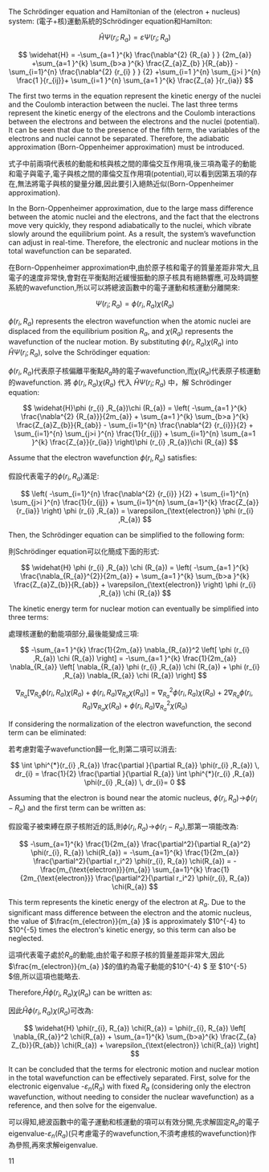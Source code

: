 The Schrödinger equation and Hamiltonian of the (electron + nucleus) system:
(電子+核)運動系統的Schrödinger equation和Hamilton:


$$
\widehat{H}\Psi (r_{i} ;R_{a} )=\varepsilon \Psi (r_{i} ;R_{a} )
$$


$$ \widehat{H} = -\sum_{a=1 }^{k} \frac{\nabla^{2} {R_{a} } } {2m_{a}} +\sum_{a=1 }^{k} \sum_{b>a }^{k} \frac{Z_{a}Z_{b} }{R_{ab}} -\sum_{i=1}^{n} \frac{\nabla^{2} {r_{i} } } {2} +\sum_{i=1 }^{n} \sum_{j>i }^{n} \frac{1 }{r_{ij}}+ \sum_{i=1 }^{n} \sum_{a=1 }^{k} \frac{Z_{a} }{r_{ia}} $$



The first two terms in the equation represent the kinetic energy of the nuclei and the Coulomb interaction between the nuclei. The last three terms represent the kinetic energy of the electrons and the Coulomb interactions between the electrons and between the electrons and the nuclei (potential). 
It can be seen that due to the presence of the fifth term, the variables of the electrons and nuclei cannot be separated. Therefore, the adiabatic approximation (Born-Oppenheimer approximation) must be introduced.

式子中前兩項代表核的動能和核與核之間的庫倫交互作用項,後三項為電子的動能和電子與電子,電子與核之間的庫倫交互作用項(potential),可以看到因第五項的存在,無法將電子與核的變量分離,因此要引入絕熱近似(Born-Oppenheimer approximation).


In the Born-Oppenheimer approximation, due to the large mass difference between the atomic nuclei and the electrons, and the fact that the electrons move very quickly, they respond adiabatically to the nuclei, which vibrate slowly around the equilibrium point. As a result, the system’s wavefunction can adjust in real-time. Therefore, the electronic and nuclear motions in the total wavefunction can be separated.

在Born-Oppenheimer approximation中,由於原子核和電子的質量差距非常大,且電子的速度非常快,會對在平衡點附近緩慢振動的原子核具有絕熱響應,可及時調整系統的wavefunction,所以可以將總波函數中的電子運動和核運動分離開來:

$$ \Psi (r_{i} ;R_{a} )=\phi (r_{i} ,R_{a})\chi (R_{a}) $$

$\phi (r_{i} ,R_{a})$ represents the electron wavefunction when the atomic nuclei are displaced from the equilibrium position $R_{a}$, and $\chi (R_{a})$ represents the wavefunction of the nuclear motion. By substituting $\phi (r_{i} ,R_{a})\chi (R_{a})$ into $\widehat{H}\Psi (r_{i} ;R_{a} )$, solve the Schrödinger equation:

$\phi (r_{i} ,R_{a})$代表原子核偏離平衡點$R_{a}$時的電子wavefunction,而$\chi (R_{a})$代表原子核運動的wavefunction. 將 $\phi (r_{i} ,R_{a})\chi (R_{a})$ 代入 $\widehat{H}\Psi (r_{i} ;R_{a} )$ 中，解 Schrödinger equation:

$$ 
\widehat{H}\phi (r_{i} ,R_{a})\chi (R_{a}) = \left( -\sum_{a=1 }^{k} \frac{\nabla^{2} {R_{a}}}{2m_{a}} + \sum_{a=1 }^{k} \sum_{b>a }^{k} \frac{Z_{a}Z_{b}}{R_{ab}} - \sum_{i=1}^{n} \frac{\nabla^{2} {r_{i}}}{2} + \sum_{i=1}^{n} \sum_{j>i }^{n} \frac{1}{r_{ij}} + \sum_{i=1}^{n} \sum_{a=1 }^{k} \frac{Z_{a}}{r_{ia}} \right)\phi (r_{i} ,R_{a})\chi (R_{a})
$$

Assume that the electron wavefunction $\phi (r_{i} ,R_{a})$ satisfies:

假設代表電子的$\phi (r_{i} ,R_{a})$滿足:

$$ 
\left( -\sum_{i=1}^{n} \frac{\nabla^{2} {r_{i}} }{2} + \sum_{i=1}^{n} \sum_{j>i }^{n} \frac{1}{r_{ij}} + \sum_{i=1}^{n} \sum_{a=1}^{k} \frac{Z_{a}}{r_{ia}} \right) \phi (r_{i} ,R_{a}) = \varepsilon_{\text{electron}} \phi (r_{i} ,R_{a})
$$

Then, the Schrödinger equation can be simplified to the following form:

則Schrödinger equation可以化簡成下面的形式:

$$ 
\widehat{H} \phi (r_{i} ,R_{a}) \chi (R_{a}) = \left( -\sum_{a=1 }^{k} \frac{\nabla_{R_{a}}^{2}}{2m_{a}} + \sum_{a=1 }^{k} \sum_{b>a }^{k} \frac{Z_{a}Z_{b}}{R_{ab}} + \varepsilon_{\text{electron}} \right) \phi (r_{i} ,R_{a}) \chi (R_{a})
$$

The kinetic energy term for nuclear motion can eventually be simplified into three terms:

處理核運動的動能項部分,最後能變成三項:

$$
-\sum_{a=1 }^{k} \frac{1}{2m_{a}} \nabla_{R_{a}}^2 \left[ \phi (r_{i} ,R_{a}) \chi (R_{a}) \right] = -\sum_{a=1 }^{k} \frac{1}{2m_{a}} \nabla_{R_{a}} \left[ \nabla_{R_{a}} \phi (r_{i} ,R_{a}) \chi (R_{a}) + \phi (r_{i} ,R_{a}) \nabla_{R_{a}} \chi (R_{a}) \right]
$$

$$
\nabla_{R_{a}} \left[ \nabla_{R_{a}} \phi (r_{i}, R_{a}) \chi (R_{a}) + \phi (r_{i}, R_{a}) \nabla_{R_{a}} \chi (R_{a}) \right] 
= \nabla_{R_{a}}^2 \phi (r_{i}, R_{a}) \chi (R_{a}) + 2 \nabla_{R_{a}} \phi (r_{i}, R_{a}) \nabla_{R_{a}} \chi (R_{a}) + \phi (r_{i}, R_{a}) \nabla_{R_{a}}^2 \chi (R_{a})
$$

If considering the normalization of the electron wavefunction, the second term can be eliminated:

若考慮對電子wavefunction歸一化,則第二項可以消去:

$$
\int \phi^{*}(r_{i} ,R_{a}) \frac{\partial }{\partial R_{a}} \phi(r_{i} ,R_{a}) \, dr_{i} = \frac{1}{2} \frac{\partial }{\partial R_{a}} \int \phi^{*}(r_{i} ,R_{a}) \phi(r_{i} ,R_{a}) \, dr_{i}= 0
$$

Assuming that the electron is bound near the atomic nucleus, $\phi(r_{i} ,R_{a})$->$\phi(r_{i}-R_{a})$ and the first term can be written as:

假設電子被束縛在原子核附近的話,則$\phi(r_{i} ,R_{a})$->$\phi(r_{i}-R_{a})$,那第一項能改為:

$$
-\sum_{a=1}^{k} \frac{1}{2m_{a}} \frac{\partial^2}{\partial R_{a}^2} \phi(r_{i}, R_{a}) \chi(R_{a}) 
= -\sum_{a=1}^{k} \frac{1}{2m_{a}} \frac{\partial^2}{\partial r_i^2} \phi(r_{i}, R_{a}) \chi(R_{a}) 
= -\frac{m_{\text{electron}}}{m_{a}} \sum_{a=1}^{k} \frac{1}{2m_{\text{electron}}} \frac{\partial^2}{\partial r_i^2} \phi(r_{i}, R_{a}) \chi(R_{a})
$$

This term represents the kinetic energy of the electron at $R_{a}$. Due to the significant mass difference between the electron and the atomic nucleus, the value of $\frac{m_{electron}}{m_{a} }$ is approximately $10^{-4} to $10^{-5} times the electron's kinetic energy, so this term can also be neglected.

這項代表電子處於$R_{a}$的動能,由於電子和原子核的質量差距非常大,因此$\frac{m_{electron}}{m_{a} }$的值約為電子動能的$10^{-4} $ 至 $10^{-5} $倍,所以這項也能略去.

Therefore,$\widehat{H}\phi (r_{i} ,R_{a})\chi (R_{a})$ can be written as:

因此$\widehat{H}\phi (r_{i} ,R_{a})\chi (R_{a})$可改為:

$$
\widehat{H} \phi(r_{i}, R_{a}) \chi(R_{a}) = \phi(r_{i}, R_{a}) \left[ \nabla_{R_{a}}^2 \chi(R_{a}) + \sum_{a=1}^{k} \sum_{b>a}^{k} \frac{Z_{a} Z_{b}}{R_{ab}} \chi(R_{a}) + \varepsilon_{\text{electron}} \chi(R_{a}) \right]
$$

It can be concluded that the terms for electronic motion and nuclear motion in the total wavefunction can be effectively separated. First, solve for the electronic eigenvalue -$\varepsilon _{n}(R_{a})$ with fixed $R_{a}$ 
 (considering only the electron wavefunction, without needing to consider the nuclear wavefunction) as a reference, and then solve for the eigenvalue.

 
可以得知,總波函數中的電子運動和核運動的項可以有效分開,先求解固定$R_{a}$的電子eigenvalue-$\varepsilon _{n}(R_{a})$(只考慮電子的wavefunction,不須考慮核的wavefunction)作為參照,再來求解eigenvalue.













11

